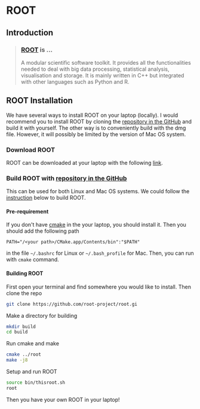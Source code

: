 # ROOT

## Introduction

> ### [ROOT](https://root.cern.ch/) is ...
>
> A modular scientific software toolkit. It provides all the functionalities needed to deal with big data processing, statistical analysis, visualisation and storage. It is mainly written in C++ but integrated with other languages such as Python and R.

## ROOT Installation

We have several ways to install ROOT on your laptop \(locally\). I would recommend you to install ROOT by cloning the [repository in the GitHub](https://github.com/root-project/root) and build it with yourself. The other way is to conveniently build with the dmg file. However, it will possibly be limited by the version of Mac OS system.

### Download ROOT

ROOT can be downloaded at your laptop with the following [link](https://root.cern.ch/downloading-root).

### Build ROOT with [repository in the GitHub](https://github.com/root-project/root)

This can be used for both Linux and Mac OS systems. We could follow the [instruction](https://github.com/root-project/root#building) below to build ROOT. 

#### Pre-requirement 

If you don't have [cmake](https://cmake.org/download/) in the your laptop, you should install it. Then you should add the following path

```text
PATH="/<your path>/CMake.app/Contents/bin":"$PATH"
```

in the file `~/.bashrc` for Linux or `~/.bash_profile` for Mac. Then, you can run with `cmake` command. 

#### Building ROOT

First open your terminal and find somewhere you would like to install. Then clone the repo

```bash
git clone https://github.com/root-project/root.gi
```

Make a directory for building

```bash
mkdir build
cd build
```

Run cmake and make

```bash
cmake ../root
make -j8
```

Setup and run ROOT

```bash
source bin/thisroot.sh
root
```

Then you have your own ROOT in your laptop!

